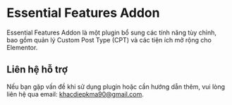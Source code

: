 # Essential Features Addon

Essential Features Addon là một plugin bổ sung các tính năng tùy chỉnh, bao gồm quản lý Custom Post Type (CPT) và các tiện ích mở rộng cho Elementor.

## **Liên hệ hỗ trợ**
Nếu bạn gặp vấn đề khi sử dụng plugin hoặc cần hướng dẫn thêm, vui lòng liên hệ qua email: [khacdiepkma90@gmail.com](mailto:khacdiepkma90@gmail.com).